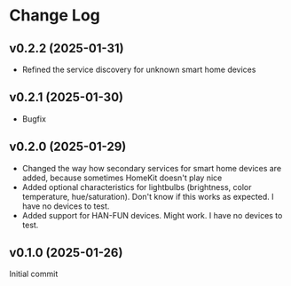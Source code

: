 # Change Log

## v0.2.2 (2025-01-31)

- Refined the service discovery for unknown smart home devices

## v0.2.1 (2025-01-30)

- Bugfix

## v0.2.0 (2025-01-29)

- Changed the way how secondary services for smart home devices are added, because sometimes HomeKit doesn't play nice
- Added optional characteristics for lightbulbs (brightness, color temperature, hue/saturation). Don't know if this works as expected. I have no devices to test.
- Added support for HAN-FUN devices. Might work. I have no devices to test.

## v0.1.0 (2025-01-26)

Initial commit
